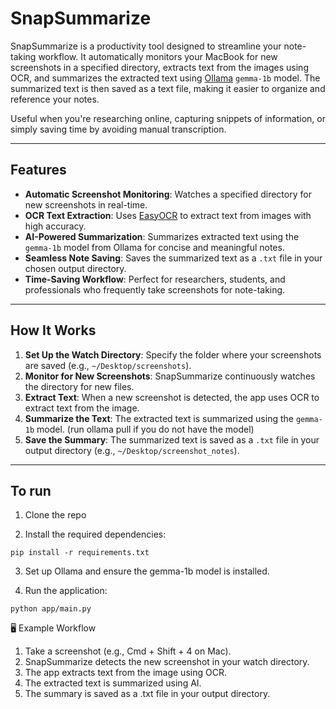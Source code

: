 # SnapSummarize

SnapSummarize is a productivity tool designed to streamline your note-taking workflow. It automatically monitors your MacBook for new screenshots in a specified directory, extracts text from the images using OCR, and summarizes the extracted text using [Ollama](https://github.com/ollama/ollama) `gemma-1b` model. The summarized text is then saved as a text file, making it easier to organize and reference your notes.

Useful when you're researching online, capturing snippets of information, or simply saving time by avoiding manual transcription.

---

## Features

- **Automatic Screenshot Monitoring**: Watches a specified directory for new screenshots in real-time.
- **OCR Text Extraction**: Uses [EasyOCR](https://github.com/JaidedAI/EasyOCR) to extract text from images with high accuracy.
- **AI-Powered Summarization**: Summarizes extracted text using the `gemma-1b` model from Ollama for concise and meaningful notes.
- **Seamless Note Saving**: Saves the summarized text as a `.txt` file in your chosen output directory.
- **Time-Saving Workflow**: Perfect for researchers, students, and professionals who frequently take screenshots for note-taking.

---

## How It Works

1. **Set Up the Watch Directory**: Specify the folder where your screenshots are saved (e.g., `~/Desktop/screenshots`).
2. **Monitor for New Screenshots**: SnapSummarize continuously watches the directory for new files.
3. **Extract Text**: When a new screenshot is detected, the app uses OCR to extract text from the image.
4. **Summarize the Text**: The extracted text is summarized using the `gemma-1b` model. (run ollama pull if you do not have the model)
5. **Save the Summary**: The summarized text is saved as a `.txt` file in your output directory (e.g., `~/Desktop/screenshot_notes`).

---

## To run

1. Clone the repo

2. Install the required dependencies:

`pip install -r requirements.txt`

3. Set up Ollama and ensure the gemma-1b model is installed.

4. Run the application:

`python app/main.py`


🖥️ Example Workflow

1. Take a screenshot (e.g., Cmd + Shift + 4 on Mac).
2. SnapSummarize detects the new screenshot in your watch directory.
3. The app extracts text from the image using OCR.
4. The extracted text is summarized using AI.
5. The summary is saved as a .txt file in your output directory.